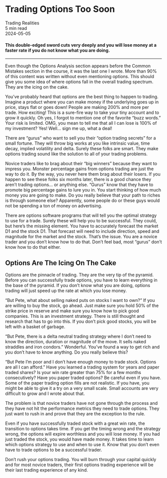 
<div class="bg-secondary">
<h1 class="py-5 ms-3 ms-md-4 my-0">Trading Options Too Soon</h1>
</div>
<div class="d-flex align-items-center flex-wrap text-muted ps-3 ps-md-4 py-3 border-top border-bottom">
<div class="border-end pe-3 me-3">
<span class="badge bg-faded-primary text-primary">
Trading Realities </span>
</div>
<div class="fs-sm pe-3 border-end me-3">5 min read</div>
<div class="fs-sm">
2024-05-05 </div>
</div>
<section class="px-3 px-md-4 py-4">
<h4 class="wp-block-heading">This double-edged sword cuts very deeply and you will lose money at a faster rate if you do not know what you are doing. </h4>
<hr class="wp-block-separator has-alpha-channel-opacity">
<p>Even though the Options Analysis section appears before the Common Mistakes section in the course, it was the last one I wrote. More than 90% of this content was written without even mentioning options. This should give you some idea of where options fall in the overall trading spectrum. They are the icing on the cake.</p>
<p>You’ve probably heard that options are the best thing to happen to trading. Imagine a product where you can make money if the underlying goes up in price, stays flat or goes down! People are making 200% and more per trade. How exciting! This is a sure-fire way to take your tiny account and to grow it quickly. Oh yes, I forgot to mention one of the favorite “buzz words.” Your risk is limited. OMG, you mean to tell me that all I can lose is 100% of my investment? Yes! Well… sign me up, what a deal!</p>
<p>There are “gurus” who want to sell you their “option trading secrets” for a small fortune. They will throw big works at you like intrinsic value, time decay, implied volatility and delta. Surely these folks are smart. They make options trading sound like the solution to all of your trading problems. </p>
<p>Novice traders like to brag about their “big winners” because they want to impress you. Monster percentage gains from options trading are just the way to do it. By the way, you never here them brag about their losers. If you happen to see these folks six months later, there is a good chance they aren’t trading options… or anything else. “Gurus” know that they have to promote big percentage gains to lure you in. You start thinking of how much money you are going to make. Do you really believe that your path to riches is through someone else? Apparently, some people do or these guys would not be spending a ton of money on advertising.</p>
<p>There are options software programs that will tell you the optimal strategy to use for a trade. Surely these will help you to be successful. They could, but here’s the missing element. You have to accurately forecast the market D1 and the stock D1. That forecast will need to include direction, speed and magnitude for the market and the stock. That’s the issue. You are a novice trader and you don’t know how to do that. Don’t feel bad, most “gurus” don’t know how to do that either. </p>
<h2 class="wp-block-heading" id="Options_Are_The_Icing_On_The_Cake">Options Are The Icing On The Cake</h2>
<p>Options are the pinnacle of trading. They are the very tip of the pyramid. Before you can successfully trade options, you have to learn everything in the base of the pyramid. If you don’t know what you are doing, options trading will just speed up the rate at which you lose money. </p>
<p>“But Pete, what about selling naked puts on stocks I want to own?” If you are willing to buy the stock, go ahead. Just make sure you hold 50% of the strike price in reserve and make sure you know how to pick good companies. This is an investment strategy. There is still thought and research that has to go into this. If you don’t pick good stocks, you will be left with a basket of garbage.</p>
<p>“But Pete, there is a delta neutral trading strategy where I don’t need to know the direction, duration or magnitude of the move. It sells naked straddles and iron condors.” Wonderful. You’ve found a way to get rich and you don’t have to know anything. Do you really believe this? </p>
<p>“But Pete I’m poor and I don’t have enough money to trade stock. Options are all I can afford.” Have you learned a trading system for years and paper traded shares? Is your win rate greater than 75% for a few months consecutively? Have you paper traded options? Be careful even if you have. Some of the paper trading option fills are not realistic. If you have, you might be able to give it a try on a very small scale. Small accounts are very difficult to grow and I wrote about that. </p>
<p>The problem is that novice traders have not gone through the process and they have not hit the performance metrics they need to trade options. They just want to rush in and prove that they are the exception to the rule. </p>
<p>Even if you have successfully traded stock with a great win rate, the transition to options takes time. If you get the timing wrong and the strategy wrong, the options will expire worthless and you will lose money. If you had just traded the stock, you would have made money. It takes time to learn which options strategy to use and when to use it. Know that you don’t even have to trade options to be a successful trader. </p>
<p>Don’t rush your options trading. You will burn through your capital quickly and for most novice traders, their first options trading experience will be their last trading experience of any kind. </p>
<p> </p>
<p> </p>
</section>
